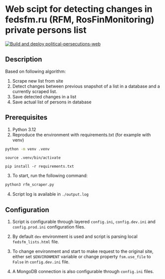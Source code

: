 # Web scipt for detecting changes in fedsfm.ru (RFM, RosFinMonitoring) private persons list

[![Build and deploy political-persecutions-web](https://github.com/Political-prisoners-court-data/rfm-list-changes-detector/actions/workflows/cicd.yml/badge.svg)](https://github.com/Political-prisoners-court-data/rfm-list-changes-detector/actions/workflows/cicd.yml/badge.svg)

## Description

Based on following algorithm:

1. Scrape new list from site
2. Detect changes between previous snapshot of a list in a database and a currently scraped list. 
3. Save detected changes in a list
4. Save actual list of persons in database

## Prerequisites

1. Python 3.12
2. Reproduce the environment with requirements.txt (for example with venv)
```Bash
python -m venv .venv
```
```
source .venv/bin/activate
```
```
pip install -r requirements.txt
```
3. To start, run the following command:

```bash
python3 rfm_scraper.py
```
4. Script log is available in `./output.log`

## Configuration

1. Script is configurable through layered `config.ini`, `config.dev.ini` and `config.prod.ini` configuration files.

2. By default `dev` environment is used and script is parsing local `fedsfm_lists.html` file.

3. To change environment and start to make request to the original site, either set `$ENVIRONMENT` variable or change property `fsm.use_file` to `False` in `config.dev.ini` file.

4. A MongoDB connection is also configurable through `config.ini` files.
